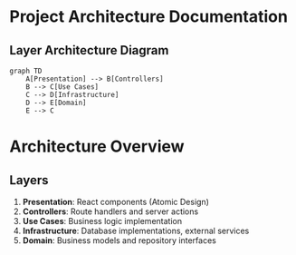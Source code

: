 # Project Architecture Documentation

## Layer Architecture Diagram

```mermaid
graph TD
    A[Presentation] --> B[Controllers]
    B --> C[Use Cases]
    C --> D[Infrastructure]
    D --> E[Domain]
    E --> C
```

# Architecture Overview

## Layers

1. **Presentation**: React components (Atomic Design)
2. **Controllers**: Route handlers and server actions
3. **Use Cases**: Business logic implementation
4. **Infrastructure**: Database implementations, external services
5. **Domain**: Business models and repository interfaces
